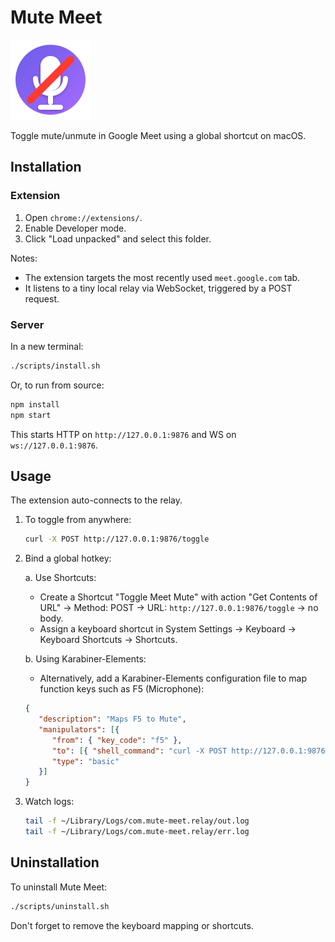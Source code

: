 # Mute Meet

![Mute Meet icon](icons/icon-128.png)

Toggle mute/unmute in Google Meet using a global shortcut on macOS.

## Installation

### Extension

1. Open `chrome://extensions/`.
2. Enable Developer mode.
3. Click "Load unpacked" and select this folder.

Notes:
- The extension targets the most recently used `meet.google.com` tab.
- It listens to a tiny local relay via WebSocket, triggered by a POST request.

### Server

In a new terminal:
```bash
./scripts/install.sh
```

Or, to run from source:
```bash
npm install
npm start
```

This starts HTTP on `http://127.0.0.1:9876` and WS on `ws://127.0.0.1:9876`.

## Usage

The extension auto-connects to the relay.

1. To toggle from anywhere:
   ```bash
   curl -X POST http://127.0.0.1:9876/toggle
   ```

2. Bind a global hotkey:

   a. Use Shortcuts:
      - Create a Shortcut "Toggle Meet Mute" with action "Get Contents of URL" → Method: POST → URL: `http://127.0.0.1:9876/toggle` → no body.
      - Assign a keyboard shortcut in System Settings → Keyboard → Keyboard Shortcuts → Shortcuts.

   b. Using Karabiner-Elements:
      - Alternatively, add a Karabiner-Elements configuration file to map function keys such as F5 (Microphone):
      ```json
      {
         "description": "Maps F5 to Mute",
         "manipulators": [{
            "from": { "key_code": "f5" },
            "to": [{ "shell_command": "curl -X POST http://127.0.0.1:9876/toggle" }],
            "type": "basic"
         }]
      }
      ```

3. Watch logs:
   ```bash
   tail -f ~/Library/Logs/com.mute-meet.relay/out.log
   tail -f ~/Library/Logs/com.mute-meet.relay/err.log
   ```

## Uninstallation

To uninstall Mute Meet:
```bash
./scripts/uninstall.sh
```

Don't forget to remove the keyboard mapping or shortcuts.

